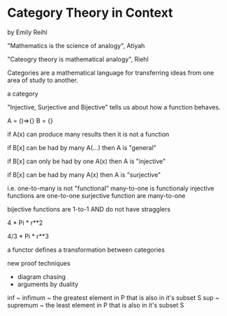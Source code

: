 # Category Theory in Context
by Emily Reihl


"Mathematics is the science of analogy", Atiyah

"Cateogry theory is mathematical analogy", Riehl


Categories are a mathematical language for transferring ideas from one area of study to another.

a category 


"Injective, Surjective and Bijective" tells us about how a function behaves.

A = ()=>{}
B = {}

if A(x) can produce many results then it is not a function

if B[x] can be had by many A(...) then A is "general"

if B[x] can only be had by one A(x) then A is "injective"

if B[x] can be had by many A(x) then A is "surjective"

i.e. 
  one-to-many is not "functional"
  many-to-one is functionaly
  injective functions are one-to-one
  surjective function are many-to-one

bijective functions are 1-to-1 AND do not have stragglers


4 * Pi * r**2

4/3 * Pi * r**3


a functor defines a transformation between categories


new proof techniques
- diagram chasing
- arguments by duality


inf ~ infimum ~ the greatest element in P that is also in it's subset S
sup ~ supremum ~ the least element in P that is also in it's subset S
